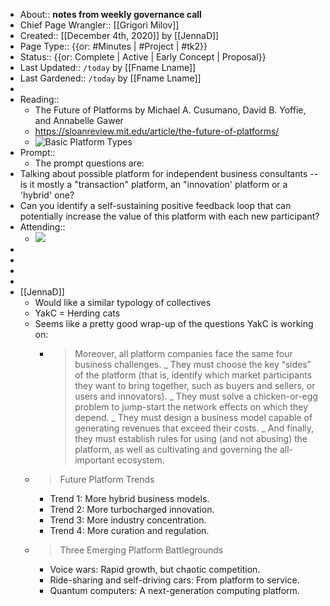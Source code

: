 - About:: __notes from weekly governance call__
- Chief Page Wrangler:: [[Grigori Milov]]
- Created:: [[December 4th, 2020]] by [[JennaD]]
- Page Type:: {{or: #Minutes | #Project | #tk2}}
- Status:: {{or: Complete | Active | Early Concept | Proposal}}
- Last Updated:: `/today` by [[Fname Lname]]
- Last Gardened:: `/today` by [[Fname Lname]]
- 
- Reading::
    - The Future of Platforms
by Michael A. Cusumano, David B. Yoffie, and Annabelle Gawer
    - https://sloanreview.mit.edu/article/the-future-of-platforms/
    - ![Basic Platform Types](https://sloanreview.mit.edu/wp-content/uploads/2020/02/MAG_Cusumano_Figure1.png)
- Prompt::
    - The prompt questions are: 
- Talking about possible platform for independent business consultants -- is it mostly a "transaction" platform, an "innovation' platform or a 'hybrid' one?
- Can you identify a self-sustaining positive feedback loop that can potentially increase the value of this platform with each new participant?
- Attending::
    - ![](https://firebasestorage.googleapis.com/v0/b/firescript-577a2.appspot.com/o/imgs%2Fapp%2FArtOfGig%2FFzr6hbkpOl.png?alt=media&token=07a44c77-4b98-48ee-b829-76317cca3408)
- 
- 
- 
- 
- [[JennaD]]
    - Would like a similar typology of collectives
    - YakC = Herding cats
    - Seems like a pretty good wrap-up of the questions YakC is working on:
        - > Moreover, all platform companies face the same four business challenges. 
_ They must choose the key “sides” of the platform (that is, identify which market participants they want to bring together, such as buyers and sellers, or users and innovators).
_ They must solve a chicken-or-egg problem to jump-start the network effects on which they depend. 
_ They must design a business model capable of generating revenues that exceed their costs. 
_ And finally, they must establish rules for using (and not abusing) the platform, as well as cultivating and governing the all-important ecosystem.
    - > Future Platform Trends
        - Trend 1: More hybrid business models.
        - Trend 2: More turbocharged innovation.
        - Trend 3: More industry concentration.
        - Trend 4: More curation and regulation.
    - > Three Emerging Platform Battlegrounds
        - Voice wars: Rapid growth, but chaotic competition.
        - Ride-sharing and self-driving cars: From platform to service.
        - Quantum computers: A next-generation computing platform.
